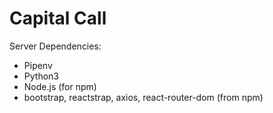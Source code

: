 # Capital Call

Server Dependencies:
  - Pipenv
  - Python3
  - Node.js (for npm)
  - bootstrap, reactstrap, axios, react-router-dom (from npm)
